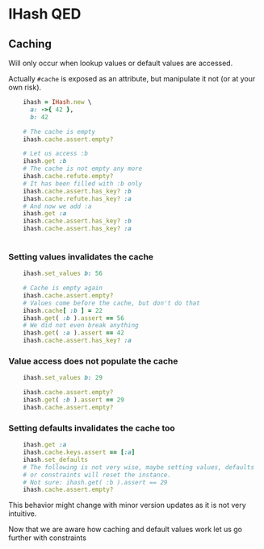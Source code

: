 # IHash QED

## Caching

Will only occur when lookup values or default values are accessed.

Actually `#cache` is exposed as an attribute, but manipulate it not (or at your
own risk).

```ruby
    ihash = IHash.new \
      a: ->{ 42 }, 
      b: 42

    # The cache is empty
    ihash.cache.assert.empty?

    # Let us access :b
    ihash.get :b
    # The cache is not empty any more
    ihash.cache.refute.empty?
    # It has been filled with :b only
    ihash.cache.assert.has_key? :b
    ihash.cache.refute.has_key? :a
    # And now we add :a
    ihash.get :a
    ihash.cache.assert.has_key? :b
    ihash.cache.assert.has_key? :a
    
```

### Setting values invalidates the cache

```ruby
    ihash.set_values b: 56

    # Cache is empty again
    ihash.cache.assert.empty?
    # Values come before the cache, but don't do that
    ihash.cache[ :b ] = 22
    ihash.get( :b ).assert == 56
    # We did not even break anything
    ihash.get( :a ).assert == 42
    ihash.cache.assert.has_key? :a

```

### Value access does not populate the cache

```ruby
    ihash.set_values b: 29

    ihash.cache.assert.empty?
    ihash.get( :b ).assert == 29
    ihash.cache.assert.empty?
```


### Setting defaults invalidates the cache too

```ruby
    ihash.get :a
    ihash.cache.keys.assert == [:a]
    ihash.set_defaults
    # The following is not very wise, maybe setting values, defaults
    # or constraints will reset the instance.
    # Not sure: ihash.get( :b ).assert == 29
    ihash.cache.assert.empty?

```


This behavior might change with minor version updates as it is not very
intuitive.

Now that we are aware how caching and default values work let us go further with constraints


